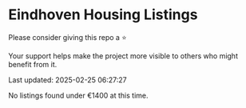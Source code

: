 # Eindhoven Housing Listings

Please consider giving this repo a ⭐

Your support helps make the project more visible to others who might benefit from it.

Last updated: 2025-02-25 06:27:27

No listings found under €1400 at this time.
